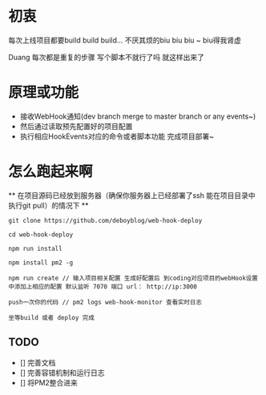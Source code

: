 # 初衷

每次上线项目都要build build build... 不厌其烦的biu biu biu ~ biu得我肾虚

Duang 每次都是重复的步骤 写个脚本不就行了吗 就这样出来了

# 原理或功能
- 接收WebHook通知(dev branch merge to master branch or any events~)
- 然后通过读取预先配置好的项目配置
- 执行相应HookEvents对应的命令或者脚本功能
完成项目部署~

# 怎么跑起来啊

** 在项目源码已经放到服务器（确保你服务器上已经部署了ssh 能在项目目录中执行git pull）的情况下 **
```
git clone https://github.com/deboyblog/web-hook-deploy

cd web-hook-deploy

npm run install

npm install pm2 -g

npm run create // 输入项目相关配置 生成好配置后 到coding对应项目的webHook设置中添加上相应的配置 默认监听 7070 端口 url： http://ip:3000

push一次你的代码 // pm2 logs web-hook-monitor 查看实时日志

坐等build 或者 deploy 完成

```

## TODO
 - [] 完善文档
 - [] 完善容错机制和运行日志
 - [] 将PM2整合进来

